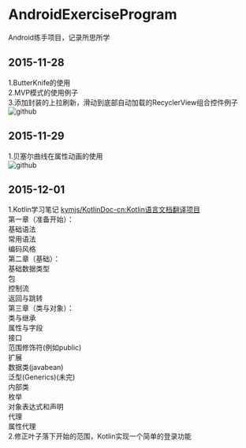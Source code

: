 # AndroidExerciseProgram
Android练手项目，记录所思所学

## 2015-11-28<br> 
1.ButterKnife的使用<br> 
2.MVP模式的使用例子<br> 
3.添加封装的上拉刷新，滑动到底部自动加载的RecyclerView组合控件例子<br>
![github](http://raw.github.com/oubowu/AndroidExerciseProgram/master/ExerciseProgram/images/recyclerview.gif)<br>

## 2015-11-29<br>
1.贝塞尔曲线在属性动画的使用<br>
![github](http://raw.github.com/oubowu/AndroidExerciseProgram/master/ExerciseProgram/images/tree.gif)<br>

## 2015-12-01<br>
1.Kotlin学习笔记 [kymjs/KotlinDoc-cn:Kotlin语言文档翻译项目](https://github.com/kymjs/KotlinDoc-cn)<br>
第一章（准备开始）：<br>
基础语法<br>
常用语法<br>
编码风格<br>
第二章（基础）：<br>
基础数据类型<br>
包<br>
控制流<br>
返回与跳转<br>
第三章（类与对象）：<br>
类与继承<br>
属性与字段<br>
接口<br>
范围修饰符(例如public)<br>
扩展<br>
数据类(javabean)<br>
泛型(Generics)(未完)<br>
内部类<br>
枚举<br>
对象表达式和声明<br>
代理<br>
属性代理<br>
2.修正叶子落下开始的范围，Kotlin实现一个简单的登录功能<br>

